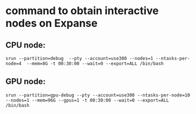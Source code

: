 # command to obtain interactive nodes on Expanse

## CPU node:
```
srun --partition=debug  --pty --account=use300 --nodes=1 --ntasks-per-node=4  --mem=8G -t 00:30:00 --wait=0 --export=ALL /bin/bash
```

## GPU node:
```
srun --partition=gpu-debug --pty --account=use300 --ntasks-per-node=10     --nodes=1 --mem=96G --gpus=1 -t 00:30:00 --wait=0 --export=ALL /bin/bash
```
